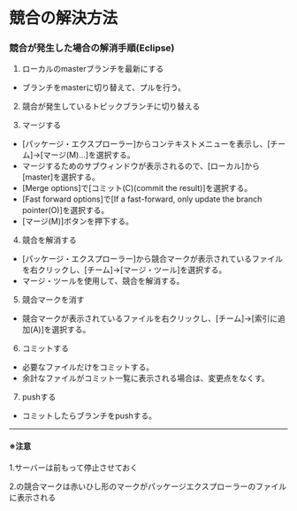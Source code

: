 

# 競合の解決方法

### 競合が発生した場合の解消手順(Eclipse)

1. ローカルのmasterブランチを最新にする
  * ブランチをmasterに切り替えて、プルを行う。

2. 競合が発生しているトピックブランチに切り替える

3. マージする
  * [パッケージ・エクスプローラー]からコンテキストメニューを表示し、[チーム]→[マージ(M)...]を選択する。
  * マージするためのサブウィンドウが表示されるので、[ローカル]から[master]を選択する。
  * [Merge options]で[コミット(C)(commit the result)]を選択する。
  * [Fast forward options]で[If a fast-forward, only update the branch pointer(O)]を選択する。
  * [マージ(M)]ボタンを押下する。

4. 競合を解消する
  * [パッケージ・エクスプローラー]から競合マークが表示されているファイルを右クリックし、[チーム]→[マージ・ツール]を選択する。
  * マージ・ツールを使用して、競合を解消する。

5. 競合マークを消す
  * 競合マークが表示されているファイルを右クリックし、[チーム]→[索引に追加(A)]を選択する。

6. コミットする
  * 必要なファイルだけをコミットする。
  * 余計なファイルがコミット一覧に表示される場合は、変更点をなくす。

7. pushする
  * コミットしたらブランチをpushする。



---------
#### ※注意

1.サーバーは前もって停止させておく

2.の競合マークは赤いひし形のマークがパッケージエクスプローラーのファイルに表示される

